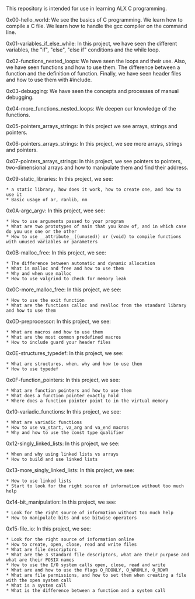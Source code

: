 This repository is intended for use in learning ALX C programming.

0x00-hello_world: We see the basics of C programming. We learn how to compile a C file. We learn how to handle the gcc compiler on the command line.

0x01-variables_if_else_while: In this project, we have seen the different variables, the "if", "else", "else if" conditions and the while loop.

0x02-functions_nested_loops: We have seen the loops and their use. Also, we have seen functions and how to use them. The difference between a function and the definition of function. Finally, we have seen header files and how to use them with #include.

0x03-debugging: We have seen the concepts and processes of manual debugging.

0x04-more_functions_nested_loops: We deepen our knowledge of the functions.

0x05-pointers_arrays_strings: In this project we see arrays, strings and pointers.

0x06-pointers_arrays_strings: In this project, we see more arrays, strings and pointers.

0x07-pointers_arrays_strings: In this project, we see pointers to pointers, two-dimensional arrays and how to manipulate them and find their address.

0x09-static_libraries: In this project, we see:

	* a static library, how does it work, how to create one, and how to use it
	* Basic usage of ar, ranlib, nm

0x0A-argc_argv: In this project, wee see:

	* How to use arguments passed to your program
	* What are two prototypes of main that you know of, and in which case do you use one or the other
	* How to use __attribute__((unused)) or (void) to compile functions with unused variables or parameters

0x0B-malloc_free: In this project, we see:

	* The difference between automatic and dynamic allocation
	* What is malloc and free and how to use them
	* Why and when use malloc
	* How to use valgrind to check for memory leak

0x0C-more_malloc_free: In this project, we see:

	* How to use the exit function
	* What are the functions calloc and realloc from the standard library and how to use them

0x0D-preprocessor: In this project, we see:

	* What are macros and how to use them
	* What are the most common predefined macros
	* How to include guard your header files

0x0E-structures_typedef: In this project, we see:
	
	* What are structures, when, why and how to use them
	* How to use typedef

0x0F-function_pointers: In this project, we see:
	
	* What are function pointers and how to use them
	* What does a function pointer exactly hold
	* Where does a function pointer point to in the virtual memory

0x10-variadic_functions: In this project, we see:

	* What are variadic functions
	* How to use va_start, va_arg and va_end macros
	* Why and how to use the const type qualifier

0x12-singly_linked_lists: In this project, we see:

	* When and why using linked lists vs arrays
	* How to build and use linked lists

0x13-more_singly_linked_lists: In this project, we see:

	* How to use linked lists
	* Start to look for the right source of information without too much help

0x14-bit_manipulation: In this project, we see:

	* Look for the right source of information without too much help
	* How to manipulate bits and use bitwise operators

0x15-file_io: In this project, we see:

	* Look for the right source of information online
	* How to create, open, close, read and write files
	* What are file descriptors
	* What are the 3 standard file descriptors, what are their purpose and what are their POSIX names
	* How to use the I/O system calls open, close, read and write
	* What are and how to use the flags O_RDONLY, O_WRONLY, O_RDWR
	* What are file permissions, and how to set them when creating a file with the open system call
	* What is a system call
	* What is the difference between a function and a system call
